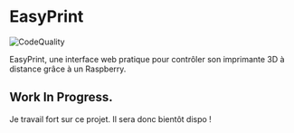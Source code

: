 # EasyPrint
![CodeQuality](https://app.codacy.com/project/badge/Grade/fdb2d2114edb4dba8d4a57f3be63bc10)

EasyPrint, une interface web pratique pour contrôler son imprimante 3D à distance grâce à un Raspberry.

## Work In Progress.
Je travail fort sur ce projet. Il sera donc bientôt dispo !
